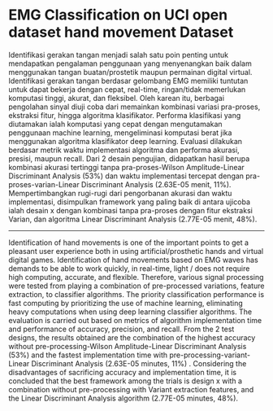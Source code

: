 # EMG Classification on UCI open dataset hand movement Dataset

Identifikasi gerakan tangan menjadi salah satu poin penting untuk mendapatkan pengalaman penggunaan yang menyenangkan baik dalam menggunakan tangan buatan/prostetik maupun permainan digital virtual. Identifikasi gerakan tangan berdasar gelombang EMG memiliki tuntutan untuk dapat bekerja dengan cepat, real-time, ringan/tidak memerlukan komputasi tinggi, akurat, dan fleksibel. Oleh karean itu, berbagai pengolahan sinyal diuji coba dari memainkan kombinasi variasi pra-proses, ekstraksi fitur, hingga algoritma klasifikator. Performa klasifikasi yang diutamakan ialah komputasi yang cepat dengan mengutamakan penggunaan machine learning, mengeliminasi komputasi berat jika menggunakan algoritma klasifikator deep learning. Evaluasi dilakukan berdasar metrik waktu implementasi algoritma dan performa akurasi, presisi, maupun recall. Dari 2 desain pengujian, didapatkan hasil berupa kombinasi akurasi tertinggi tanpa pra-proses-Wilson Amplitude-Linear Discriminant Analysis (53%) dan waktu implementasi tercepat dengan pra-proses-varian-Linear Discriminant Analysis (2.63E-05 menit, 11%). Mempertimbangkan rugi-rugi dari pengorbanan akurasi dan waktu implementasi, disimpulkan framework yang paling baik di antara ujicoba ialah desain x dengan kombinasi tanpa pra-proses dengan fitur ekstraksi Varian, dan algoritma Linear Discriminant Analysis (2.77E-05 menit, 48%).

--------------------------------------------------------------------------------

Identification of hand movements is one of the important points to get a pleasant user experience both in using artificial/prosthetic hands and virtual digital games. Identification of hand movements based on EMG waves has demands to be able to work quickly, in real-time, light / does not require high computing, accurate, and flexible. Therefore, various signal processing were tested from playing a combination of pre-processed variations, feature extraction, to classifier algorithms. The priority classification performance is fast computing by prioritizing the use of machine learning, eliminating heavy computations when using deep learning classifier algorithms. The evaluation is carried out based on metrics of algorithm implementation time and performance of accuracy, precision, and recall. From the 2 test designs, the results obtained are the combination of the highest accuracy without pre-processing-Wilson Amplitude-Linear Discriminant Analysis (53%) and the fastest implementation time with pre-processing-variant-Linear Discriminant Analysis (2.63E-05 minutes, 11%) . Considering the disadvantages of sacrificing accuracy and implementation time, it is concluded that the best framework among the trials is design x with a combination without pre-processing with Variant extraction features, and the Linear Discriminant Analysis algorithm (2.77E-05 minutes, 48%).
